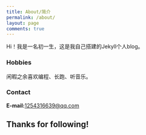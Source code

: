 ```yaml
---
title: About/简介
permalink: /about/
layout: page
comments: true
---
```


Hi！我是一名初一生，这是我自己搭建的Jekyll个人blog。

### Hobbies
闲暇之余喜欢编程、长跑、听音乐。

### Contact

**E-mail:**[1254316639@qq.com](mailto:1254316639@qq.com)

## Thanks for following!
